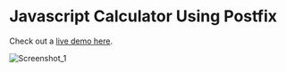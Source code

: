 # Javascript Calculator Using Postfix

Check out a [live demo here](https://js-calculator-kieruu.netlify.app/).

![Screenshot_1](https://user-images.githubusercontent.com/53436705/100522753-336db900-31e6-11eb-8e6a-093d701c3b2a.png)
